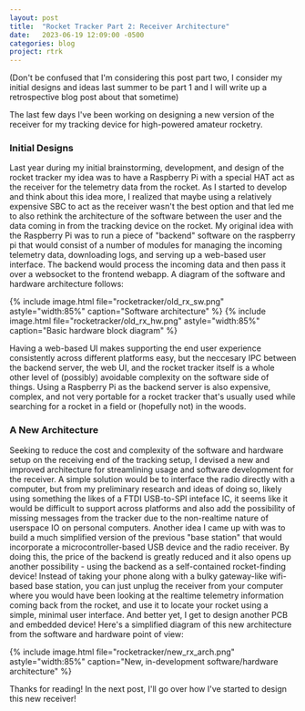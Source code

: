 ```yaml
---
layout: post
title:  "Rocket Tracker Part 2: Receiver Architecture"
date:   2023-06-19 12:09:00 -0500
categories: blog
project: rtrk
---
```

(Don't be confused that I'm considering this post part two, I consider my initial designs and ideas last summer to be part 1 and I will write up a retrospective blog post about that sometime)

The last few days I've been working on designing a new version of the receiver for my tracking device for high-powered amateur rocketry. 

### Initial Designs

Last year during my initial brainstorming, development, and design of the rocket tracker my idea was to have a Raspberry Pi with a special HAT act as the receiver for the telemetry data from the rocket. As I started to develop and think about this idea more, I realized that maybe using a relatively expensive SBC to act as the receiver wasn't the best option and that led me to also rethink the architecture of the software between the user and the data coming in from the tracking device on the rocket. My original idea with the Raspberry Pi was to run a piece of "backend" software on the raspberry pi that would consist of a number of modules for managing the incoming telemetry data, downloading logs, and serving up a web-based user interface. The backend would process the incoming data and then pass it over a websocket to the frontend webapp. A diagram of the software and hardware architecture follows:

{% include image.html file="rocketracker/old_rx_sw.png" astyle="width:85%" caption="Software architecture" %}
{% include image.html file="rocketracker/old_rx_hw.png" astyle="width:85%" caption="Basic hardware block diagram" %}

<!-- TODO: Add image enlarge-on-click modal -->

Having a web-based UI makes supporting the end user experience consistently across different platforms easy, but the neccesary IPC between the backend server, the web UI, and the rocket tracker itself is a whole other level of (possibly) avoidable complexity on the software side of things. Using a Raspberry Pi as the backend server is also expensive, complex, and not very portable for a rocket tracker that's usually used while searching for a rocket in a field or (hopefully not) in the woods.

### A New Architecture

Seeking to reduce the cost and complexity of the software and hardware setup on the receiving end of the tracking setup, I devised a new and improved architecture for streamlining usage and software development for the receiver. A simple solution would be to interface the radio directly with a computer, but from my preliminary research and ideas of doing so, likely using something the likes of a FTDI USB-to-SPI inteface IC, it seems like it would be difficult to support across platforms and also add the possibility of missing messages from the tracker due to the non-realtime nature of userspace IO on personal computers. Another idea I came up with was to build a much simplified version of the previous "base station" that would incorporate a microcontroller-based USB device and the radio receiver. By doing this, the price of the  backend is greatly reduced and it also opens up another possibility - using the backend as a self-contained rocket-finding device! Instead of taking your phone along with a bulky gateway-like wifi-based base station, you can just unplug the receiver from your computer where you would have been looking at the realtime telemetry information coming back from the rocket, and use it to locate your rocket using a simple, minimal user interface. And better yet, I get to design another PCB and embedded device! Here's a simplified diagram of this new architecture from the software and hardware point of view:

{% include image.html file="rocketracker/new_rx_arch.png" astyle="width:85%" caption="New, in-development software/hardware architecture" %}

Thanks for reading! In the next post, I'll go over how I've started to design this new receiver! 